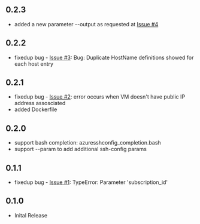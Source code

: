 ## 0.2.3

* added a new parameter --output <ssh-config file path> as requested at [Issue #4](https://github.com/yokawasa/azure-ssh-config/issues/4)

## 0.2.2

* fixedup bug - [Issue #3](https://github.com/yokawasa/azure-ssh-config/issues/3): Bug: Duplicate HostName definitions showed for each host entry

## 0.2.1

* fixedup bug - [Issue #2](https://github.com/yokawasa/azure-ssh-config/issues/2): error occurs when VM doesn't have public IP address assosciated
* added Dockerfile

## 0.2.0

* support bash completion: azuresshconfig_completion.bash
* support --param to add additional ssh-config params

## 0.1.1

* fixedup bug - [Issue #1](https://github.com/yoskawasa/azure-ssh-config/issues/1): TypeError: Parameter 'subscription_id' 

## 0.1.0

* Inital Release
